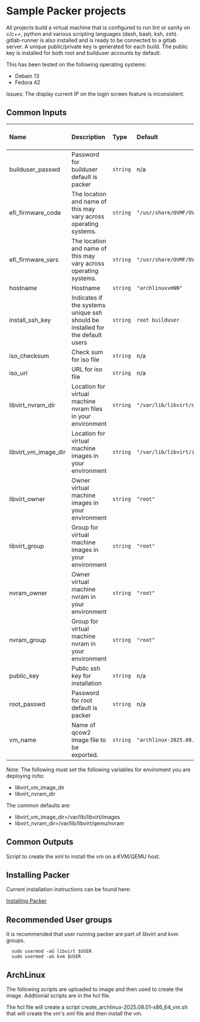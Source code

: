 # Sample Packer projects #

All projects build a virtual machine that is configured to run
lint or sanity on c/c++, python and various scripting languages
(dash, bash, ksh, zsh).
gitlab-runner is also installed and is ready to be connected to
a gitlab server. A unique public/private key is generated for
each build. The public key is installed for both root and builduser
accounts by default.

This has been tested on the following operating systems:

 * Debain 13
 * Fedora 42

Issues:
The display current IP on the login screen feature is inconsistent.

## Common Inputs ##

 | Name                | Description  | Type | Default | Required | Adjust for deployment environment |
 |:--------------------|:-------------|:-----|:--------|:--------:|:--------------------:|
 | builduser\_passwd   | Password for builduser default is packer | `string` | n/a | yes |
 | efi\_firmware\_code | The location and name of this may vary across operating systems. | `string` | `"/usr/share/OVMF/OVMF_CODE_4M.fd"` | yes | yes |
 | efi\_firmware\_vars | The location and name of this may vary across operating systems. | `string` | `"/usr/share/OVMF/OVMF_VARS_4M.fd"` | yes | yes |
 | hostname | Hostname | `string` | `"archlinuxvmNN"` | no |
 | install\_ssh\_key   | Indicates if the systems unique ssh should be installed for the default users | `string` | `root builduser` | no | optional |
 | iso\_checksum | Check sum for iso file | `string` | n/a | yes | auto detected |
 | iso\_url | URL for iso file | `string` | n/a | yes | yes |
 | libvirt\_nvram\_dir| Location for virtual machine nvram files in your environment | `string` | `"/var/lib/libvirt/qemu/nvram"` | yes | yes |
 | libvirt\_vm\_image\_dir | Location for virtual machine images in your environment | `string` | `"/var/lib/libvirt/images"` | yes | yes |
 | libvirt\_owner | Owner virtual machine images in your environment | `string` | `"root"` | yes | yes |
 | libvirt\_group | Group for virtual machine images in your environment | `string` | `"root"` | yes | yes |
 | nvram\_owner | Owner virtual machine nvram in your environment | `string` | `"root"` | yes | yes |
 | nvram\_group | Group for virtual machine nvram in your environment | `string` | `"root"` | yes | yes |
 | public\_key | Public ssh key for installation | `string` | n/a | yes | autogenerated |
 | root\_passwd | Password for root default is packer | `string` | n/a | yes | yes |
 | vm\_name | Name of qcow2 image file to be exported. | `string` | `"archlinux-2025.08.01-x86_64"` | yes | yes |

Note: The following must set the following variables for enviroment you are deploying in/to:

 * libvirt\_vm\_image_dir
 * libvirt\_nvram\_dir

The common defaults are:

 * libvirt\_vm\_image_dir=/var/lib/libvirt/images
 * libvirt\_nvram\_dir=/var/lib/libvirt/qemu/nvram


## Common Outputs #

Script to create the xml to install the vm on a KVM/QEMU host.

## Installing Packer ##

Current installation instructions can be found here:


[Installing Packer](https://developer.hashicorp.com/packer/install)

## Recommended User groups ##
It is recommended that user running packer are part of libvirt and kvm groups.

	  sudo usermod -aG libvirt $USER
	  sudo usermod -aG kvm $USER

## ArchLinux ##

The following scripts are uploaded to image and then used to create the image.
Addtionial scripts are in the hcl file.

The hcl file will create a script create\_archlinux-2025.08.01-x86_64_vm.sh
that will create the vm's xml file and then install the vm.

